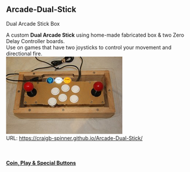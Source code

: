 ## **Arcade-Dual-Stick**
Dual Arcade Stick Box

A custom **Dual Arcade Stick** using home-made fabricated box & two Zero Delay Controller boards.<br/>
Use on games that have two joysticks to control your movement and directional fire.<br/>
[![A](Pics/TNx2/Dual%20Stick.JPG)](Pics/Dual%20Stick.JPG)  
URL: https://craigb-spinner.github.io/Arcade-Dual-Stick/<br/>
<br/> <br/> <br/> 
**[Coin, Play & Special Buttons](https://craigb-spinner.github.io/Arcade-Spinner/Coin-Play-Exit.html)**<br/>
<br/>
